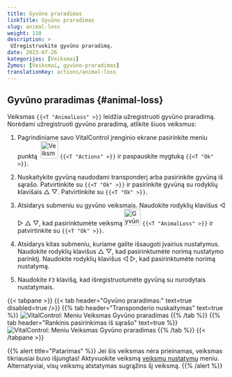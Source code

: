 ```yaml
---
title: Gyvūno praradimas
linkTitle: Gyvūno praradimas
slug: animal-loss
weight: 110
description: >
 Užregistruokite gyvūno praradimą.
date: 2023-07-26
kategorijos: [Veiksmai]
Žymos: [Veiksmai, gyvūno-praradimas]
translationKey: actions/animal-loss
---
```


## Gyvūno praradimas {#animal-loss}

Veiksmas `{{<T "AnimalLoss" >}}` leidžia užregistruoti gyvūno praradimą. Norėdami užregistruoti gyvūno praradimą, atlikite šiuos veiksmus:

1. Pagrindiniame savo VitalControl įrenginio ekrane pasirinkite meniu punktą &nbsp;<img src="/icons/actions.svg" width="40" align="bottom" alt="Veiksmai" /> `{{<T "Actions" >}}` ir paspauskite mygtuką `{{<T "Ok" >}}`.

2. Nuskaitykite gyvūną naudodami transponderį arba pasirinkite gyvūną iš sąrašo. Patvirtinkite su `{{<T "Ok" >}}` ir pasirinkite gyvūną su rodyklių klavišais △ ▽. Patvirtinkite su `{{<T "Ok" >}}`.

3. Atsidarys submeniu su gyvūno veiksmais. Naudokite rodyklių klavišus ◁ ▷ △ ▽, kad pasirinktumėte veiksmą <img src="/icons/actions/animal-loss.svg" width="38" align="bottom" alt="Gyvūno praradimas" /> `{{<T "AnimalLoss" >}}` ir patvirtinkite su `{{<T "Ok" >}}`.

4. Atsidarys kitas submeniu, kuriame galite išsaugoti įvairius nustatymus. Naudokite rodyklių klavišus △ ▽, kad pasirinktumėte norimą nustatymo parinktį. Naudokite rodyklių klavišus ◁ ▷, kad pasirinktumėte norimą nustatymą.

5. Naudokite `F3` klavišą, kad išregistruotumėte gyvūną su nurodytais nustatymais.

{{< tabpane >}}
{{< tab header="Gyvūno praradimas:" text=true disabled=true />}}
{{% tab header="Transponderio nuskaitymas" text=true %}}
![VitalControl: Meniu Veiksmas Gyvūno praradimas](../images/animalloss-scan.png "Užregistruokite gyvūno praradimą")
{{% /tab %}}
{{% tab header="Rankinis pasirinkimas iš sąrašo" text=true %}}
![VitalControl: Meniu Veiksmas Gyvūno praradimas](../images/animalloss.png "Užregistruokite gyvūno praradimą")
{{% /tab %}}
{{< /tabpane >}}

{{% alert title="Patarimas" %}}
Jei šis veiksmas nėra prieinamas, veiksmas tikriausiai buvo išjungtas! Aktyvuokite veiksmą [veiksmų nustatymų](../setting/) meniu. Alternatyviai, visų veiksmų atstatymas sugrąžins šį veiksmą.
{{% /alert %}}
